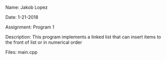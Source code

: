 Name: Jakob Lopez

Date: 1-21-2018

Assignment: Program 1

Description:
    This program implements a linked list that can insert items to the front of list or in numerical order

Files:
    main.cpp
